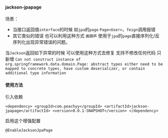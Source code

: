 

#### jackson-jpapage

场景：
* 当接口返回值`interface`的时候 如`jpa`的`page` `Page<User>`，`feign`调用报错
* 其它类似的错误 也可以利用这种方式 `画葫芦`
使用于`jpa`的`page`直接序列化/反序列化出现异常错误的问题。

当`Jackson`返回如下异常的时候 可以使用这种方式去修复 支持不修改任何代码 只新增
`
 Can not construct instance of org.springframework.data.domain.Page: abstract types either need to be mapped to concrete types, have custom deserializer, or contain additional type information
`

#### 使用方法

  引入依赖

`
    <dependency>
      <groupId>com.peachyy</groupId>
      <artifactId>jackson-jpapage</artifactId>
      <version>0.0.1-SNAPSHOT</version>
    </dependency>
`

 启用这个增强配置
 
 `@EnableJacksonJpaPage`
 

 